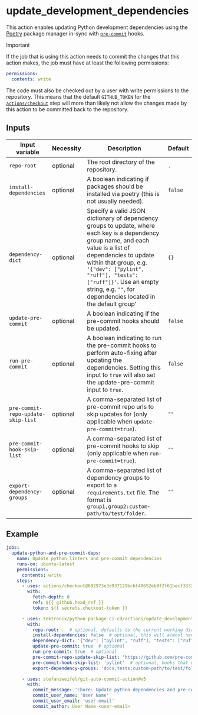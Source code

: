 # update_development_dependencies

This action enables updating Python development dependencies using the
[Poetry](https://python-poetry.org/) package manager in-sync with
[`pre-commit`](https://pre-commit.com/) hooks.

> [!IMPORTANT]
> If the job that is using this action needs to commit the changes that this action makes, the job
> must have at least the following permissions:
>
> ```yaml
> permissions:
>   contents: write
> ```
>
> The code must also be checked out by a user with write permissions to the repository. This
> means that the default `GITHUB_TOKEN` for the
> [`actions/checkout`](https://github.com/actions/checkout) step will more than
> likely not allow the changes made by this action to be committed back to the repository.

## Inputs

| Input variable                     | Necessity | Description                                                                                                                                                                                                                                                                                                              | Default |
| ---------------------------------- | --------- | ------------------------------------------------------------------------------------------------------------------------------------------------------------------------------------------------------------------------------------------------------------------------------------------------------------------------ | ------- |
| `repo-root`                        | optional  | The root directory of the repository.                                                                                                                                                                                                                                                                                    | `.`     |
| `install-dependencies`             | optional  | A boolean indicating if packages should be installed via poetry (this is not usually needed).                                                                                                                                                                                                                            | `false` |
| `dependency-dict`                  | optional  | Specify a valid JSON dictionary of dependency groups to update, where each key is a dependency group name, and each value is a list of dependencies to update within that group, e.g. `'{"dev": ["pylint", "ruff"], "tests": ["ruff"]}'`. Use an empty string, e.g. `""`, for dependencies located in the default group' | `{}`    |
| `update-pre-commit`                | optional  | A boolean indicating if the pre-commit hooks should be updated.                                                                                                                                                                                                                                                          | `false` |
| `run-pre-commit`                   | optional  | A boolean indicating to run the pre-commit hooks to perform auto-fixing after updating the dependencies. Setting this input to `true` will also set the update-pre-commit input to `true`.                                                                                                                               | `false` |
| `pre-commit-repo-update-skip-list` | optional  | A comma-separated list of pre-commit repo urls to skip updates for (only applicable when `update-pre-commit=true`).                                                                                                                                                                                                      | `""`    |
| `pre-commit-hook-skip-list`        | optional  | A comma-separated list of pre-commit hooks to skip (only applicable when `run-pre-commit=true`).                                                                                                                                                                                                                         | `""`    |
| `export-dependency-groups`         | optional  | A comma-separated list of dependency groups to export to a `requirements.txt` file. The format is `group1,group2:custom-path/to/test/folder`.                                                                                                                                                                            | `""`    |

## Example

```yaml
jobs:
  update-python-and-pre-commit-deps:
    name: Update python linters and pre-commit dependencies
    runs-on: ubuntu-latest
    permissions:
      contents: write
    steps:
      - uses: actions/checkout@692973e3d937129bcbf40652eb9f2f61becf3332
        with:
          fetch-depth: 0
          ref: ${{ github.head_ref }}
          token: ${{ secrets.checkout-token }}

      - uses: tektronix/python-package-ci-cd/actions/update_development_dependencies@v1.6.1
        with:
          repo-root: .  # optional, defaults to the current working directory
          install-dependencies: false  # optional, this will almost never need to be set to true
          dependency-dict: '{"dev": ["pylint", "ruff"], "tests": ["ruff"]}'  # optional, but without it nothing will get updated by Poetry
          update-pre-commit: true  # optional
          run-pre-commit: true  # optional
          pre-commit-repo-update-skip-list: 'https://github.com/pre-commit/pre-commit-hooks'  # optional
          pre-commit-hook-skip-list: 'pylint'  # optional, hooks that don't auto-fix things can (and probably should be) skipped
          export-dependency-groups: 'docs,tests:custom-path/to/test/folder'  # optional

      - uses: stefanzweifel/git-auto-commit-action@v5
        with:
          commit_message: 'chore: Update python dependencies and pre-commit dependencies.'
          commit_user_name: 'User Name'
          commit_user_email: 'user-email'
          commit_author: User Name <user-email>
```
